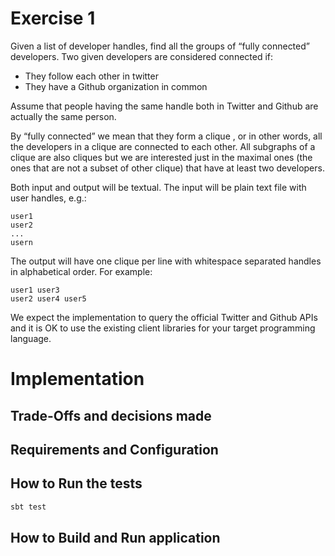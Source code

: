 # Exercise 1

Given a list of developer handles, find all the groups of “fully connected” developers.
Two given developers are considered connected if:

- They follow each other in twitter
- They have a Github organization in common

Assume that people having the same handle both in Twitter and Github are actually the same person.

By “fully connected” we mean that they form a  clique , or in other words, all the developers in a clique
are connected to each other. All subgraphs of a clique are also cliques but we are interested just in the 
maximal  ones (the ones that are not a subset of other clique) that have  at least two developers.

Both input and output will be textual. The input will be plain text file with user handles, e.g.:

```
user1
user2
...
usern
```

The output will have one clique per line with whitespace separated handles in alphabetical order. For example:

```
user1 user3
user2 user4 user5
```

We expect the implementation to query the official Twitter and Github APIs and it is OK to use the existing client
libraries for your target programming language.


# Implementation


## Trade-Offs and decisions made


## Requirements and Configuration


## How to Run the tests

```bash
sbt test
```

## How to Build and Run application
